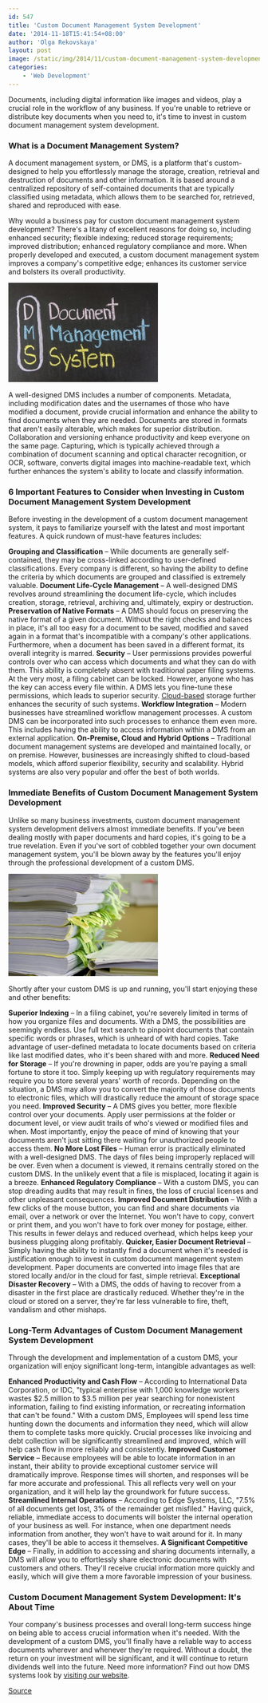 ```yaml
---
id: 547
title: 'Custom Document Management System Development'
date: '2014-11-18T15:41:54+08:00'
author: 'Olga Rekovskaya'
layout: post
image: /static/img/2014/11/custom-document-management-system-development-filing-cabinet.jpg
categories:
    - 'Web Development'
---
```


Documents, including digital information like images and videos, play a crucial role in the workflow of any business. If you're unable to retrieve or distribute key documents when you need to, it's time to invest in custom document management system development.

### What is a Document Management System?

A document management system, or DMS, is a platform that's custom-designed to help you effortlessly manage the storage, creation, retrieval and destruction of documents and other information. It is based around a centralized repository of self-contained documents that are typically classified using metadata, which allows them to be searched for, retrieved, shared and reproduced with ease.

Why would a business pay for custom document management system development? There's a litany of excellent reasons for doing so, including enhanced security; flexible indexing; reduced storage requirements; improved distribution; enhanced regulatory compliance and more. When properly developed and executed, a custom document management system improves a company's competitive edge; enhances its customer service and bolsters its overall productivity.

![description of the document management system acronym DMS short for DMS!](/static/img/2014/11/description-of-the-document-management-system-acronym-300x199.jpg)

A well-designed DMS includes a number of components. Metadata, including modification dates and the usernames of those who have modified a document, provide crucial information and enhance the ability to find documents when they are needed. Documents are stored in formats that aren't easily alterable, which makes for superior distribution. Collaboration and versioning enhance productivity and keep everyone on the same page. Capturing, which is typically achieved through a combination of document scanning and optical character recognition, or OCR, software, converts digital images into machine-readable text, which further enhances the system's ability to locate and classify information.

### 6 Important Features to Consider when Investing in Custom Document Management System Development

Before investing in the development of a custom document management system, it pays to familiarize yourself with the latest and most important features. A quick rundown of must-have features includes:

**Grouping and Classification** – While documents are generally self-contained, they may be cross-linked according to user-defined classifications. Every company is different, so having the ability to define the criteria by which documents are grouped and classified is extremely valuable.
**Document Life-Cycle Management** – A well-designed DMS revolves around streamlining the document life-cycle, which includes creation, storage, retrieval, archiving and, ultimately, expiry or destruction.
**Preservation of Native Formats** – A DMS should focus on preserving the native format of a given document. Without the right checks and balances in place, it's all too easy for a document to be saved, modified and saved again in a format that's incompatible with a company's other applications. Furthermore, when a document has been saved in a different format, its overall integrity is marred.
**Security** – User permissions provides powerful controls over who can access which documents and what they can do with them. This ability is completely absent with traditional paper filing systems. At the very most, a filing cabinet can be locked. However, anyone who has the key can access every file within. A DMS lets you fine-tune these permissions, which leads to superior security. [Cloud-based](https://www.issart.com/en/services/details/service/cloud-solutions) storage further enhances the security of such systems.
**Workflow Integration** – Modern businesses have streamlined workflow management processes. A custom DMS can be incorporated into such processes to enhance them even more. This includes having the ability to access information within a DMS from an external application.
**On-Premise, Cloud and Hybrid Options** – Traditional document management systems are developed and maintained locally, or on premise. However, businesses are increasingly shifted to cloud-based models, which afford superior flexibility, security and scalability. Hybrid systems are also very popular and offer the best of both worlds.

### **Immediate Benefits of Custom Document Management System Development**

Unlike so many business investments, custom document management system development delivers almost immediate benefits. If you've been dealing mostly with paper documents and hard copies, it's going to be a true revelation. Even if you've sort of cobbled together your own document management system, you'll be blown away by the features you'll enjoy through the professional development of a custom DMS.

![Reduced need for storage when using a custom document management system development ](/static/img/2014/11/reduced-need-for-storage-300x205.jpg)

Shortly after your custom DMS is up and running, you'll start enjoying these and other benefits:

**Superior Indexing** – In a filing cabinet, you're severely limited in terms of how you organize files and documents. With a DMS, the possibilities are seemingly endless. Use full text search to pinpoint documents that contain specific words or phrases, which is unheard of with hard copies. Take advantage of user-defined metadata to locate documents based on criteria like last modified dates, who it's been shared with and more.
**Reduced Need for Storage** – If you're drowning in paper, odds are you're paying a small fortune to store it too. Simply keeping up with regulatory requirements may require you to store several years' worth of records. Depending on the situation, a DMS may allow you to convert the majority of those documents to electronic files, which will drastically reduce the amount of storage space you need.
**Improved Security** – A DMS gives you better, more flexible control over your documents. Apply user permissions at the folder or document level, or view audit trails of who's viewed or modified files and when. Most importantly, enjoy the peace of mind of knowing that your documents aren't just sitting there waiting for unauthorized people to access them.
**No More Lost Files** – Human error is practically eliminated with a well-designed DMS. The days of files being improperly replaced will be over. Even when a document is viewed, it remains centrally stored on the custom DMS. In the unlikely event that a file is misplaced, locating it again is a breeze.
**Enhanced Regulatory Compliance** – With a custom DMS, you can stop dreading audits that may result in fines, the loss of crucial licenses and other unpleasant consequences.
**Improved Document Distribution** – With a few clicks of the mouse button, you can find and share documents via email, over a network or over the Internet. You won't have to copy, convert or print them, and you won't have to fork over money for postage, either. This results in fewer delays and reduced overhead, which helps keep your business plugging along profitably.
**Quicker, Easier Document Retrieval** – Simply having the ability to instantly find a document when it's needed is justification enough to invest in custom document management system development. Paper documents are converted into image files that are stored locally and/or in the cloud for fast, simple retrieval.
**Exceptional Disaster Recovery** – With a DMS, the odds of having to recover from a disaster in the first place are drastically reduced. Whether they're in the cloud or stored on a server, they're far less vulnerable to fire, theft, vandalism and other mishaps.

### Long-Term Advantages of Custom Document Management System Development

Through the development and implementation of a custom DMS, your organization will enjoy significant long-term, intangible advantages as well:

**Enhanced Productivity and Cash Flow** – According to International Data Corporation, or IDC, "typical enterprise with 1,000 knowledge workers wastes $2.5 million to $3.5 million per year searching for nonexistent information, failing to find existing information, or recreating information that can't be found." With a custom DMS, Employees will spend less time hunting down the documents and information they need, which will allow them to complete tasks more quickly. Crucial processes like invoicing and debt collection will be significantly streamlined and improved, which will help cash flow in more reliably and consistently.
**Improved Customer Service** – Because employees will be able to locate information in an instant, their ability to provide exceptional customer service will dramatically improve. Response times will shorten, and responses will be far more accurate and professional. This all reflects very well on your organization, and it will help lay the groundwork for future success.
**Streamlined Internal Operations** – According to Edge Systems, LLC, "7.5% of all documents get lost, 3% of the remainder get misfiled." Having quick, reliable, immediate access to documents will bolster the internal operation of your business as well. For instance, when one department needs information from another, they won't have to wait around for it. In many cases, they'll be able to access it themselves.
**A Significant Competitive Edge** – Finally, in addition to accessing and sharing documents internally, a DMS will allow you to effortlessly share electronic documents with customers and others. They'll receive crucial information more quickly and easily, which will give them a more favorable impression of your business.

### Custom Document Management System Development: It's About Time

Your company's business processes and overall long-term success hinge on being able to access crucial information when it's needed. With the development of a custom DMS, you'll finally have a reliable way to access documents wherever and whenever they're required. Without a doubt, the return on your investment will be significant, and it will continue to return dividends well into the future. Need more information? Find out how DMS systems look by [visiting our website](http://www.issart.com/en/services/details/service/document-management).

[Source](http://www.edge.com/downloads/Edge%20ROI%20Document%20Management.pdf)